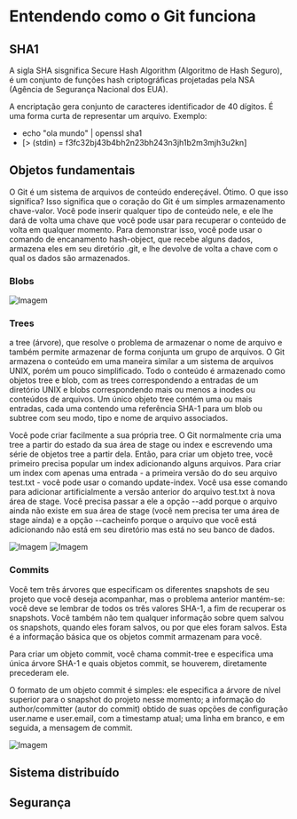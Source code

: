 # Entendendo como o Git funciona

## SHA1

A sigla SHA sisgnifica Secure Hash Algorithm (Algoritmo de Hash Seguro), é um conjunto de funções hash criptográficas projetadas pela NSA (Agência de Segurança Nacional dos EUA).

A encriptação gera conjunto de caracteres identificador de 40 dígitos. É uma forma curta de representar um arquivo.
Exemplo:
* echo "ola mundo" | openssl sha1
* [> (stdin) = f3fc32bj43b4bh2n23bh243n3jh1b2m3mjh3u2kn]

## Objetos fundamentais

O Git é um sistema de arquivos de conteúdo endereçável. Ótimo. O que isso significa? Isso significa que o coração do Git é um simples armazenamento chave-valor. Você pode inserir qualquer tipo de conteúdo nele, e ele lhe dará de volta uma chave que você pode usar para recuperar o conteúdo de volta em qualquer momento. Para demonstrar isso, você pode usar o comando de encanamento hash-object, que recebe alguns dados, armazena eles em seu diretório .git, e lhe devolve de volta a chave com o qual os dados são armazenados.

### Blobs

![Imagem](image.png)

### Trees

a tree (árvore), que resolve o problema de armazenar o nome de arquivo e também permite armazenar de forma conjunta um grupo de arquivos. O Git armazena o conteúdo em uma maneira similar a um sistema de arquivos UNIX, porém um pouco simplificado. Todo o conteúdo é armazenado como objetos tree e blob, com as trees correspondendo a entradas de um diretório UNIX e blobs correspondendo mais ou menos a inodes ou conteúdos de arquivos. Um único objeto tree contém uma ou mais entradas, cada uma contendo uma referência SHA-1 para um blob ou subtree com seu modo, tipo e nome de arquivo associados. 

Você pode criar facilmente a sua própria tree. O Git normalmente cria uma tree a partir do estado da sua área de stage ou index e escrevendo uma série de objetos tree a partir dela. Então, para criar um objeto tree, você primeiro precisa popular um index adicionando alguns arquivos. Para criar um index com apenas uma entrada - a primeira versão do do seu arquivo test.txt - você pode usar o comando update-index. Você usa esse comando para adicionar artificialmente a versão anterior do arquivo test.txt à nova área de stage. Você precisa passar a ele a opção --add porque o arquivo ainda não existe em sua área de stage (você nem precisa ter uma área de stage ainda) e a opção --cacheinfo porque o arquivo que você está adicionando não está em seu diretório mas está no seu banco de dados.

![Imagem](http://git-scm.com/figures/18333fig0901-tn.png)
![Imagem](http://git-scm.com/figures/18333fig0902-tn.png)

### Commits

Você tem três árvores que especificam os diferentes snapshots de seu projeto que você deseja acompanhar, mas o problema anterior mantém-se: você deve se lembrar de todos os três valores SHA-1, a fim de recuperar os snapshots. Você também não tem qualquer informação sobre quem salvou os snapshots, quando eles foram salvos, ou por que eles foram salvos. Esta é a informação básica que os objetos commit armazenam para você.

Para criar um objeto commit, você chama commit-tree e especifica uma única árvore SHA-1 e quais objetos commit, se houverem, diretamente precederam ele.

O formato de um objeto commit é simples: ele especifica a árvore de nível superior para o snapshot do projeto nesse momento; a informação do author/committer (autor do commit) obtido de suas opções de configuração user.name e user.email, com a timestamp atual; uma linha em branco, e em seguida, a mensagem de commit.

![Imagem](http://git-scm.com/figures/18333fig0903-tn.png)

## Sistema distribuído
## Segurança
